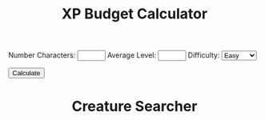 <html>
<body>
<header>
<h1>XP Budget Calculator</h1>
</header>
<form>
  <label for="numchar">Number Characters:</label>
  <input type="number" id="numchar" name="numchar" value="" min=1 max=99>
  <label for="level">Average Level:</label>
  <input type="number" id="level" name="level" value="" min=1 max=20>
  <label for="difficulty">Difficulty:</label>
  <select name="difficulty" id="difficulty">
  <option value="Easy">Easy</option>
  <option value="Medium">Medium</option>
  <option value="Hard">Hard</option>
  <option value="Deadly">Deadly</option>
  </select>
</form>
<button onclick="calculateXP()">Calculate</button>
<p id="xpbudget"></p>
<script>
function calculateXP() {
  var level = document.getElementById("level").value;
  var numchar = document.getElementById("numchar").value;
  var difficulty = document.getElementById("difficulty").value;
  var xp = "";
  
  function easyXP(){
	switch(level) {
		case "1":
			return (25 * numchar);
			break;
		case "2":
			return (50 * numchar);
			break;
		case "3":
			return (75 * numchar);
			break;
		case "4":
			return (125 * numchar);
			break;
		case "5":
			return (250 * numchar);
			break;
		case "6":
			return (300 * numchar);
			break;
		case "7":
			return (350 * numchar);
			break;
		case "8":
			return (450 * numchar);
			break;
		case "9":
			return (550 * numchar);
			break;
		case "10":
			return (600 * numchar);
			break;
		case "11":
			return (800 * numchar);
			break;
		case "12":
			return (1000 * numchar);
			break;
		case "13":
			return (1100 * numchar);
			break;
		case "14":
			return (1250 * numchar);
			break;
		case "15":
			return (1400 * numchar);
			break;
		case "16":
			return (1600 * numchar);
			break;
		case "17":
			return (2000 * numchar);
			break;
		case "18":
			return (2100 * numchar);
			break;
		case "19":
			return (2400 * numchar);
			break;
		case "20":
			return (2800 * numchar);
			break;
		default: 
			return 0;
	 }
	}
	
	function mediumXP(){
	switch(level) {
		case "1":
			return (50 * numchar);
			break;
		case "2":
			return (100 * numchar);
			break;
		case "3":
			return (150 * numchar);
			break;
		case "4":
			return (250 * numchar);
			break;
		case "5":
			return (500 * numchar);
			break;
		case "6":
			return (600 * numchar);
			break;
		case "7":
			return (750 * numchar);
			break;
		case "8":
			return (900 * numchar);
			break;
		case "9":
			return (1100 * numchar);
			break;
		case "10":
			return (1200 * numchar);
			break;
		case "11":
			return (1600 * numchar);
			break;
		case "12":
			return (2000 * numchar);
			break;
		case "13":
			return (2200 * numchar);
			break;
		case "14":
			return (2500 * numchar);
			break;
		case "15":
			return (2800 * numchar);
			break;
		case "16":
			return (3200 * numchar);
			break;
		case "17":
			return (3900 * numchar);
			break;
		case "18":
			return (4200 * numchar);
			break;
		case "19":
			return (4900 * numchar);
			break;
		case "20":
			return (5700 * numchar);
			break;
		default: 
			return 0;
	 }
	}
	
	function hardXP(){
	switch(level) {
		case "1":
			return (75 * numchar);
			break;
		case "2":
			return (150 * numchar);
			break;
		case "3":
			return (225 * numchar);
			break;
		case "4":
			return (375 * numchar);
			break;
		case "5":
			return (750 * numchar);
			break;
		case "6":
			return (900 * numchar);
			break;
		case "7":
			return (1100 * numchar);
			break;
		case "8":
			return (1400 * numchar);
			break;
		case "9":
			return (1600 * numchar);
			break;
		case "10":
			return (1900 * numchar);
			break;
		case "11":
			return (2400 * numchar);
			break;
		case "12":
			return (3000 * numchar);
			break;
		case "13":
			return (3400 * numchar);
			break;
		case "14":
			return (3800 * numchar);
			break;
		case "15":
			return (4300 * numchar);
			break;
		case "16":
			return (4800 * numchar);
			break;
		case "17":
			return (5900 * numchar);
			break;
		case "18":
			return (6300 * numchar);
			break;
		case "19":
			return (7300 * numchar);
			break;
		case "20":
			return (8500 * numchar);
			break;
		default: 
			return 0;
	 }
	}
	
	function deadlyXP(){
	switch(level) {
		case "1":
			return (100 * numchar);
			break;
		case "2":
			return (200 * numchar);
			break;
		case "3":
			return (400 * numchar);
			break;
		case "4":
			return (500 * numchar);
			break;
		case "5":
			return (1100 * numchar);
			break;
		case "6":
			return (1400 * numchar);
			break;
		case "7":
			return (1700 * numchar);
			break;
		case "8":
			return (2100 * numchar);
			break;
		case "9":
			return (2400 * numchar);
			break;
		case "10":
			return (2800 * numchar);
			break;
		case "11":
			return (3600 * numchar);
			break;
		case "12":
			return (4500 * numchar);
			break;
		case "13":
			return (5100 * numchar);
			break;
		case "14":
			return (5700 * numchar);
			break;
		case "15":
			return (6400 * numchar);
			break;
		case "16":
			return (7200 * numchar);
			break;
		case "17":
			return (8800 * numchar);
			break;
		case "18":
			return (9500 * numchar);
			break;
		case "19":
			return (10900 * numchar);
			break;
		case "20":
			return (12700 * numchar);
			break;
		default: 
			return 0;
	 }
	}
  
  switch(difficulty){
     case "Easy":
        xp = easyXP();
        break;
     case "Medium":
        xp = mediumXP();
        break;
     case "Hard":
     	xp = hardXP();
        break;
     case "Deadly":
     	xp = deadlyXP();
        break;
     default: 
     	xp = 0;
  };
  document.getElementById("xpbudget").innerHTML = xp + " XP";
}
</script>
<header>
<h1>Creature Searcher</h1>
</header>
</body>
</html>
